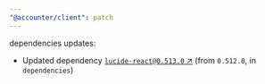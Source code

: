 ```yaml
---
"@accounter/client": patch
---
```

dependencies updates:
  - Updated dependency [`lucide-react@0.513.0` ↗︎](https://www.npmjs.com/package/lucide-react/v/0.513.0) (from `0.512.0`, in `dependencies`)
